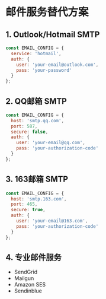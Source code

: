 # 邮件服务替代方案

## 1. Outlook/Hotmail SMTP
```javascript
const EMAIL_CONFIG = {
  service: 'hotmail',
  auth: {
    user: 'your-email@outlook.com',
    pass: 'your-password'
  }
};
```

## 2. QQ邮箱 SMTP
```javascript
const EMAIL_CONFIG = {
  host: 'smtp.qq.com',
  port: 587,
  secure: false,
  auth: {
    user: 'your-email@qq.com',
    pass: 'your-authorization-code'
  }
};
```

## 3. 163邮箱 SMTP
```javascript
const EMAIL_CONFIG = {
  host: 'smtp.163.com',
  port: 465,
  secure: true,
  auth: {
    user: 'your-email@163.com',
    pass: 'your-authorization-code'
  }
};
```

## 4. 专业邮件服务
- SendGrid
- Mailgun
- Amazon SES
- Sendinblue
